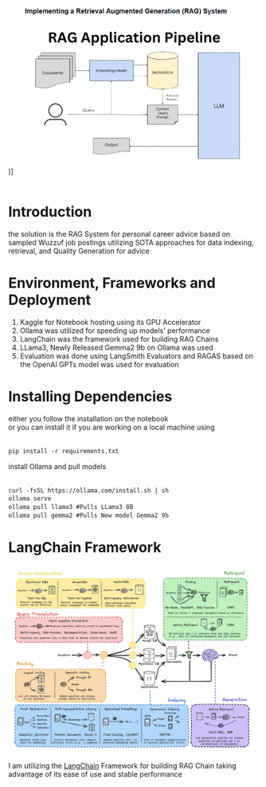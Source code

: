 ![](https://github.com/omarelnahas23/Personalized-Career-Advice-RAG/blob/main/assets/Screenshot_8.png))]
<br><br>

# **Introduction**
the solution is the RAG System for personal career advice based on sampled Wuzzuf job postings utilizing SOTA approaches for data indexing, retrieval, and Quality Generation for advice 

# **Environment, Frameworks and Deployment**
1. Kaggle for Notebook hosting using its GPU Accelerator <br>
2. Ollama was utilized for speeding up models' performance
3. LangChain was the framework used for building RAG Chains
4. LLama3, Newly Released Gemma2 9b on Ollama was used
5. Evaluation was done using LangSmith Evaluators and RAGAS based on the OpenAI GPTs model was used for evaluation

# **Installing Dependencies**
either you follow the installation on the notebook<br>
or you can install it if you are working on a local machine using 
```markdown

pip install -r requirements.txt
```
install Ollama and pull models
```markdown

curl -fsSL https://ollama.com/install.sh | sh
ollama serve
ollama pull llama3 #Pulls LLama3 8B
ollama pull gemma2 #Pulls New model Gemma2 9b

```
# **LangChain Framework**
![](https://github.com/omarelnahas23/Personalized-Career-Advice-RAG/blob/main/assets/LangChain.png)
<br> <br> 
I am utilizing the [LangChain](https://www.langchain.com/) Framework for building RAG Chain taking advantage of its ease of use and stable performance 
